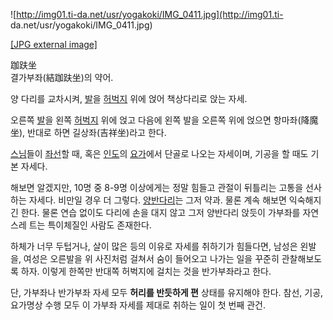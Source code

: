 ![http://img01.ti-da.net/usr/yogakoki/IMG_0411.jpg](http://img01.ti-
da.net/usr/yogakoki/IMG_0411.jpg)

[[JPG external image]](http://img01.ti-da.net/usr/yogakoki/IMG_0411.jpg)

跏趺坐  
결가부좌(結跏趺坐)의 약어.

양 다리를 교차시켜, [발](%EB%B0%9C.md)을 [허벅지](%ED%97%88%EB%B2%85%EC%A7%80.md) 위에
얹어 책상다리로 앉는 자세.

오른쪽 [발](%EB%B0%9C.md)을 왼쪽 [허벅지](%ED%97%88%EB%B2%85%EC%A7%80.md) 위에 얹고
다음에 왼쪽 발을 오른쪽 위에 얹으면 항마좌(降魔坐), 반대로 하면 길상좌(吉祥坐)라고 한다.

[스님](%EC%8A%A4%EB%8B%98.md)들이 [좌선](%EC%B0%B8%EC%84%A0.md)할 때, 혹은
[인도](%EC%9D%B8%EB%8F%84%20%EA%B3%B5%ED%99%94%EA%B5%AD.md)의
[요가](%EC%9A%94%EA%B0%80.md)에서 단골로 나오는 자세이며, 기공을 할 때도 기본 자세다.

해보면 알겠지만, 10명 중 8-9명 이상에게는 정말 힘들고 관절이 뒤틀리는 고통을 선사하는 자세다. 비만일 경우 더 그렇다.
[양반다리](%EC%96%91%EB%B0%98%EB%8B%A4%EB%A6%AC.md)는 그저 약과. 물론 계속 해보면 익숙해지긴 한다.
물론 연습 없이도 다리에 손을 대지 않고 그저 양반다리 앉듯이 가부좌를 자연스레 트는 특이체질인 사람도 존재한다.

하체가 너무 두텁거나, 살이 많은 등의 이유로 자세를 취하기가 힘들다면, 남성은 왼발을, 여성은 오른발을 위 사진처럼 걸쳐서 숨이 들어오고
나가는 일을 꾸준히 관찰해보도록 하자. 이렇게 한쪽만 반대쪽 허벅지에 걸치는 것을 반가부좌라고 한다.

단, 가부좌나 반가부좌 자세 모두 **허리를 반듯하게 편** 상태를 유지해야 한다. 참선, 기공, 요가명상 수행 모두 이 가부좌 자세를
제대로 취하는 일이 첫 번째 관건.


